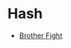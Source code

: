# Hash
* [Brother Fight](https://www.hackerrank.com/contests/sda-exam-20222023-part-1/challenges/challenge-3906/submissions/code/1387780088)
